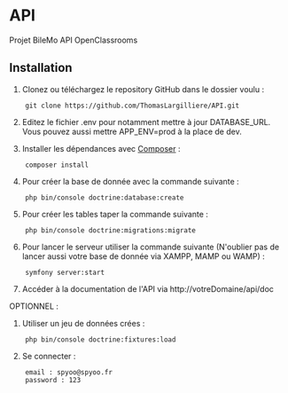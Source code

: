 # API
Projet BileMo API OpenClassrooms

## Installation
1. Clonez ou téléchargez le repository GitHub dans le dossier voulu :
```
    git clone https://github.com/ThomasLargilliere/API.git
```
2. Editez le fichier .env pour notamment mettre à jour DATABASE_URL. Vous pouvez aussi mettre APP_ENV=prod à la place de dev.

3. Installer les dépendances avec [Composer](https://getcomposer.org/download/) :
```
    composer install
```
4. Pour créer la base de donnée avec la commande suivante :
```
    php bin/console doctrine:database:create
```
5. Pour créer les tables taper la commande suivante :
```
    php bin/console doctrine:migrations:migrate
```
6. Pour lancer le serveur utiliser la commande suivante (N'oublier pas de lancer aussi votre base de donnée via XAMPP, MAMP ou WAMP) :
```
    symfony server:start
```
7. Accéder à la documentation de l'API via http://votreDomaine/api/doc

OPTIONNEL :

1. Utiliser un jeu de données crées :
```
    php bin/console doctrine:fixtures:load
```
2. Se connecter :
```
    email : spyoo@spyoo.fr
    password : 123
```
